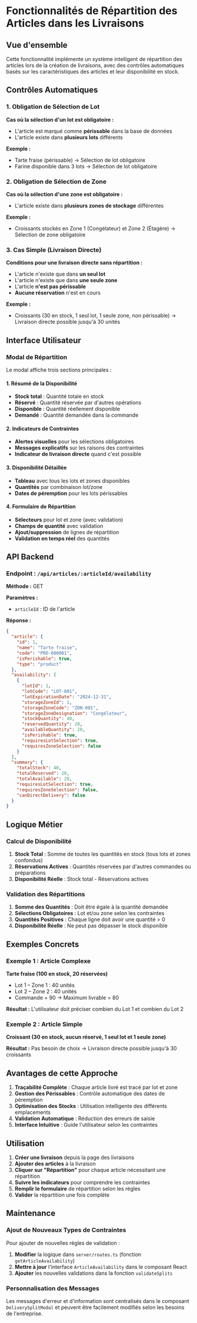 # Fonctionnalités de Répartition des Articles dans les Livraisons

## Vue d'ensemble

Cette fonctionnalité implémente un système intelligent de répartition des articles lors de la création de livraisons, avec des contrôles automatiques basés sur les caractéristiques des articles et leur disponibilité en stock.

## Contrôles Automatiques

### 1. Obligation de Sélection de Lot

**Cas où la sélection d'un lot est obligatoire :**
- L'article est marqué comme **périssable** dans la base de données
- L'article existe dans **plusieurs lots** différents

**Exemple :**
- Tarte fraise (périssable) → Sélection de lot obligatoire
- Farine disponible dans 3 lots → Sélection de lot obligatoire

### 2. Obligation de Sélection de Zone

**Cas où la sélection d'une zone est obligatoire :**
- L'article existe dans **plusieurs zones de stockage** différentes

**Exemple :**
- Croissants stockés en Zone 1 (Congélateur) et Zone 2 (Étagère) → Sélection de zone obligatoire

### 3. Cas Simple (Livraison Directe)

**Conditions pour une livraison directe sans répartition :**
- L'article n'existe que dans **un seul lot**
- L'article n'existe que dans **une seule zone**
- L'article **n'est pas périssable**
- **Aucune réservation** n'est en cours

**Exemple :**
- Croissants (30 en stock, 1 seul lot, 1 seule zone, non périssable) → Livraison directe possible jusqu'à 30 unités

## Interface Utilisateur

### Modal de Répartition

Le modal affiche trois sections principales :

#### 1. Résumé de la Disponibilité
- **Stock total** : Quantité totale en stock
- **Réservé** : Quantité réservée par d'autres opérations
- **Disponible** : Quantité réellement disponible
- **Demandé** : Quantité demandée dans la commande

#### 2. Indicateurs de Contraintes
- **Alertes visuelles** pour les sélections obligatoires
- **Messages explicatifs** sur les raisons des contraintes
- **Indicateur de livraison directe** quand c'est possible

#### 3. Disponibilité Détaillée
- **Tableau** avec tous les lots et zones disponibles
- **Quantités** par combinaison lot/zone
- **Dates de péremption** pour les lots périssables

#### 4. Formulaire de Répartition
- **Sélecteurs** pour lot et zone (avec validation)
- **Champs de quantité** avec validation
- **Ajout/suppression** de lignes de répartition
- **Validation en temps réel** des quantités

## API Backend

### Endpoint : `/api/articles/:articleId/availability`

**Méthode :** GET

**Paramètres :**
- `articleId` : ID de l'article

**Réponse :**
```json
{
  "article": {
    "id": 1,
    "name": "Tarte fraise",
    "code": "PRD-000001",
    "isPerishable": true,
    "type": "product"
  },
  "availability": [
    {
      "lotId": 1,
      "lotCode": "LOT-001",
      "lotExpirationDate": "2024-12-31",
      "storageZoneId": 1,
      "storageZoneCode": "ZON-001",
      "storageZoneDesignation": "Congélateur",
      "stockQuantity": 40,
      "reservedQuantity": 20,
      "availableQuantity": 20,
      "isPerishable": true,
      "requiresLotSelection": true,
      "requiresZoneSelection": false
    }
  ],
  "summary": {
    "totalStock": 40,
    "totalReserved": 20,
    "totalAvailable": 20,
    "requiresLotSelection": true,
    "requiresZoneSelection": false,
    "canDirectDelivery": false
  }
}
```

## Logique Métier

### Calcul de Disponibilité

1. **Stock Total** : Somme de toutes les quantités en stock (tous lots et zones confondus)
2. **Réservations Actives** : Quantités réservées par d'autres commandes ou préparations
3. **Disponibilité Réelle** : Stock total - Réservations actives

### Validation des Répartitions

1. **Somme des Quantités** : Doit être égale à la quantité demandée
2. **Sélections Obligatoires** : Lot et/ou zone selon les contraintes
3. **Quantités Positives** : Chaque ligne doit avoir une quantité > 0
4. **Disponibilité Réelle** : Ne peut pas dépasser le stock disponible

## Exemples Concrets

### Exemple 1 : Article Complexe
**Tarte fraise (100 en stock, 20 réservées)**
- Lot 1 – Zone 1 : 40 unités
- Lot 2 – Zone 2 : 40 unités
- Commande = 90 → Maximum livrable = 80

**Résultat :** L'utilisateur doit préciser combien du Lot 1 et combien du Lot 2

### Exemple 2 : Article Simple
**Croissant (30 en stock, aucun réservé, 1 seul lot et 1 seule zone)**

**Résultat :** Pas besoin de choix → Livraison directe possible jusqu'à 30 croissants

## Avantages de cette Approche

1. **Traçabilité Complète** : Chaque article livré est tracé par lot et zone
2. **Gestion des Périssables** : Contrôle automatique des dates de péremption
3. **Optimisation des Stocks** : Utilisation intelligente des différents emplacements
4. **Validation Automatique** : Réduction des erreurs de saisie
5. **Interface Intuitive** : Guide l'utilisateur selon les contraintes

## Utilisation

1. **Créer une livraison** depuis la page des livraisons
2. **Ajouter des articles** à la livraison
3. **Cliquer sur "Répartition"** pour chaque article nécessitant une répartition
4. **Suivre les indicateurs** pour comprendre les contraintes
5. **Remplir le formulaire** de répartition selon les règles
6. **Valider** la répartition une fois complète

## Maintenance

### Ajout de Nouveaux Types de Contraintes

Pour ajouter de nouvelles règles de validation :

1. **Modifier** la logique dans `server/routes.ts` (fonction `getArticleAvailability`)
2. **Mettre à jour** l'interface `ArticleAvailability` dans le composant React
3. **Ajouter** les nouvelles validations dans la fonction `validateSplits`

### Personnalisation des Messages

Les messages d'erreur et d'information sont centralisés dans le composant `DeliverySplitModal` et peuvent être facilement modifiés selon les besoins de l'entreprise.
